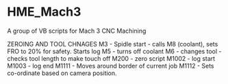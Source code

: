 # HME_Mach3
A group of VB scripts for Mach 3 CNC Machining 

ZEROING AND TOOL CHNAGES
M3 - Spidle start - calls M8 (coolant), sets FRO to 20% for safety. Starts log
M5 - turns off coolant
M6 - changes tool - checks tool length to make touch off
M200 - zero script
M1002 - log start
M1003 - log end
M1111 - Moves around border of current job
M1112 - Sets co-ordinate based on camera position.
